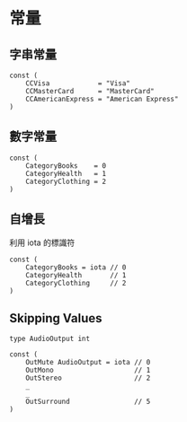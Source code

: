 # 常量

## 字串常量
```
const (
    CCVisa            = "Visa"
    CCMasterCard      = "MasterCard"
    CCAmericanExpress = "American Express"
)
```

## 數字常量
```
const (
    CategoryBooks    = 0
    CategoryHealth   = 1
    CategoryClothing = 2
)
```

## 自增長

利用 iota 的標識符

```
const (
    CategoryBooks = iota // 0
    CategoryHealth       // 1
    CategoryClothing     // 2
)
```

## Skipping Values
```
type AudioOutput int

const (
    OutMute AudioOutput = iota // 0
    OutMono                    // 1
    OutStereo                  // 2
    _
    _
    OutSurround                // 5
)
```